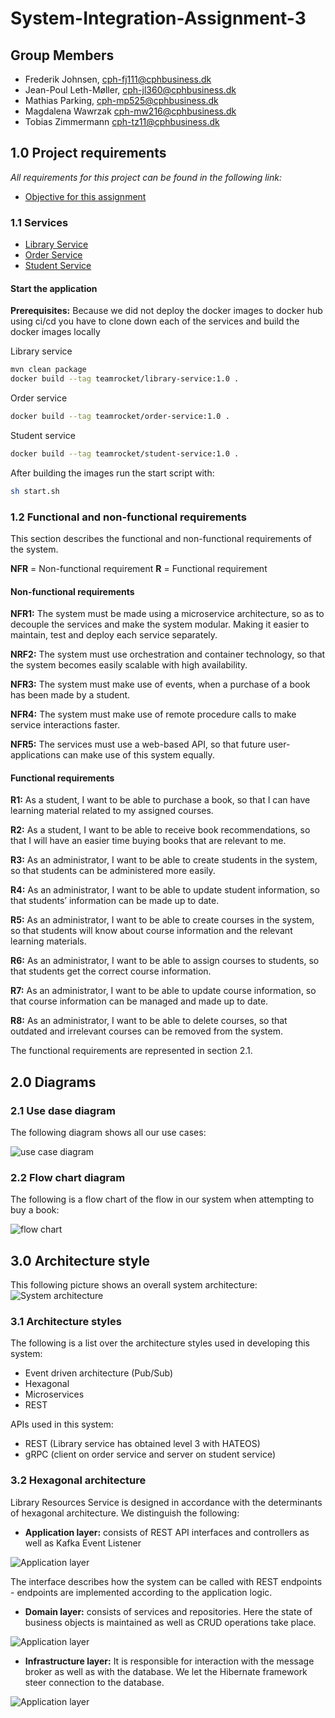# System-Integration-Assignment-3

## Group Members

- Frederik Johnsen, cph-fj111@cphbusiness.dk
- Jean-Poul Leth-Møller, cph-jl360@cphbusiness.dk
- Mathias Parking, cph-mp525@cphbusiness.dk
- Magdalena Wawrzak cph-mw216@cphbusiness.dk
- Tobias Zimmermann cph-tz11@cphbusiness.dk

## 1.0 Project requirements

_All requirements for this project can be found in the following link:_

- [Objective for this assignment](./files/A4-MP3.pdf)

### 1.1 Services

- [Library Service](https://github.com/team-rocket-we-are-blasting-of-again/library-resources-service)
- [Order Service](https://github.com/team-rocket-we-are-blasting-of-again/si_assignment_03_order_service)
- [Student Service](https://github.com/team-rocket-we-are-blasting-of-again/sys-3-student-service)

#### Start the application

**Prerequisites:**
Because we did not deploy the docker images to docker hub using ci/cd you have to clone down each of the services and build the docker images locally

Library service

```bash
mvn clean package
docker build --tag teamrocket/library-service:1.0 .
```

Order service

```bash
docker build --tag teamrocket/order-service:1.0 .
```

Student service

```bash
docker build --tag teamrocket/student-service:1.0 .
```

After building the images run the start script with:

```bash
sh start.sh
```

### 1.2 Functional and non-functional requirements

This section describes the functional and non-functional requirements of the system.

**NFR** = Non-functional requirement
**R** = Functional requirement

#### **Non-functional requirements**

**NFR1:** The system must be made using a microservice architecture, so as to decouple the
services and make the system modular. Making it easier to maintain, test and deploy each
service separately.

**NRF2:** The system must use orchestration and container technology, so that the system
becomes easily scalable with high availability.

**NFR3:** The system must make use of events, when a purchase of a book has been made by
a student.

**NFR4:** The system must make use of remote procedure calls to make service interactions
faster.

**NFR5:** The services must use a web-based API, so that future user-applications can make
use of this system equally.

#### **Functional requirements**

**R1:** As a student, I want to be able to purchase a book, so that I can have learning material
related to my assigned courses.

**R2:** As a student, I want to be able to receive book recommendations, so that I will have an
easier time buying books that are relevant to me.

**R3:** As an administrator, I want to be able to create students in the system, so that students
can be administered more easily.

**R4:** As an administrator, I want to be able to update student information, so that students’
information can be made up to date.

**R5:** As an administrator, I want to be able to create courses in the system, so that students
will know about course information and the relevant learning materials.

**R6:** As an administrator, I want to be able to assign courses to students, so that students get
the correct course information.

**R7:** As an administrator, I want to be able to update course information, so that course
information can be managed and made up to date.

**R8:** As an administrator, I want to be able to delete courses, so that outdated and irrelevant
courses can be removed from the system.

The functional requirements are represented in section 2.1.

## 2.0 Diagrams

### 2.1 Use dase diagram

The following diagram shows all our use cases:

![use case diagram](./images/use-case-diagram.png)

### 2.2 Flow chart diagram

The following is a flow chart of the flow in our system when attempting to buy a book:

![flow chart](./images/flow-chart.png)

## 3.0 Architecture style

This following picture shows an overall system architecture:
![System architecture](./images/Architecture-style.PNG)

### 3.1 Architecture styles

The following is a list over the architecture styles used in developing this system:

- Event driven architecture (Pub/Sub)
- Hexagonal
- Microservices
- REST

APIs used in this system:

- REST (Library service has obtained level 3 with HATEOS)
- gRPC (client on order service and server on student service)

### 3.2 Hexagonal architecture

Library Resources Service is designed in accordance with the determinants of hexagonal architecture. We distinguish the following:

- **Application layer:** consists of REST API interfaces and controllers as well as Kafka Event Listener

![Application layer](./images/application-layer.PNG)

The interface describes how the system can be called with REST endpoints - endpoints are implemented according to the application logic.

- **Domain layer:** consists of services and repositories. Here the state of business objects is maintained as well as CRUD operations take place.

![Application layer](./images/domain-layer.PNG)

- **Infrastructure layer:** It is responsible for interaction with the message broker as well as with the database. We let the Hibernate framework steer connection to the database.

![Application layer](./images/infrastructure-layer.PNG)
